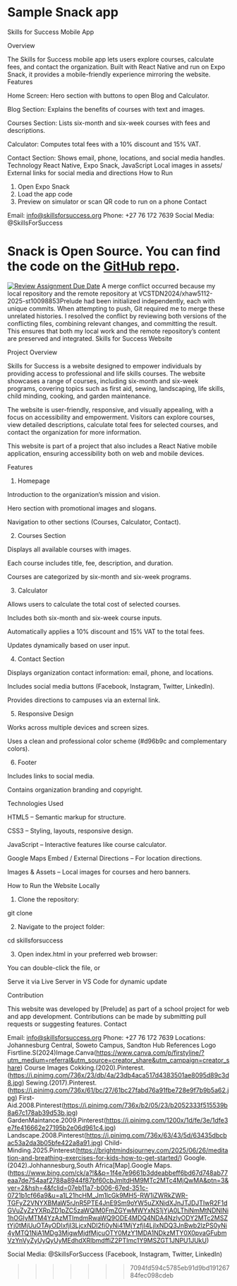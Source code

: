 
# Sample Snack app

Skills for Success Mobile App

Overview

The Skills for Success mobile app lets users explore courses, calculate fees, and contact the organization. Built with React Native and run on Expo Snack, it provides a mobile-friendly experience mirroring the website.
Features

Home Screen: Hero section with buttons to open Blog and Calculator.

Blog Section: Explains the benefits of courses with text and images.

Courses Section: Lists six-month and six-week courses with fees and descriptions.

Calculator: Computes total fees with a 10% discount and 15% VAT.

Contact Section: Shows email, phone, locations, and social media handles.
Technology
React Native, Expo Snack, JavaScript
Local images in assets/
External links for social media and directions
How to Run
1. Open Expo Snack
2. Load the app code
3. Preview on simulator or scan QR code to run on a phone
Contact

Email: info@skillsforsuccess.org
Phone: +27 76 172 7639
Social Media: @SkillsForSuccess

Snack is Open Source. You can find the code on the [GitHub repo](https://github.com/expo/snack).
=======
[![Review Assignment Due Date](https://classroom.github.com/assets/deadline-readme-button-22041afd0340ce965d47ae6ef1cefeee28c7c493a6346c4f15d667ab976d596c.svg)](https://classroom.github.com/a/RTnyLYAE)
A merge conflict occurred because my local repository and the remote repository at VCSTDN2024/xhaw5112-2025-st10098853Prelude had been initialized independently, each with unique commits. When attempting to push, Git required me to merge these unrelated histories. I resolved the conflict by reviewing both versions of the conflicting files, combining relevant changes, and committing the result. This ensures that both my local work and the remote repository’s content are preserved and integrated.
Skills for Success Website

Project Overview

Skills for Success is a website designed to empower individuals by providing access to professional and life skills courses. The website showcases a range of courses, including six-month and six-week programs, covering topics such as first aid, sewing, landscaping, life skills, child minding, cooking, and garden maintenance.

The website is user-friendly, responsive, and visually appealing, with a focus on accessibility and empowerment. Visitors can explore courses, view detailed descriptions, calculate total fees for selected courses, and contact the organization for more information.

This website is part of a project that also includes a React Native mobile application, ensuring accessibility both on web and mobile devices.

Features

1. Homepage

Introduction to the organization’s mission and vision.

Hero section with promotional images and slogans.

Navigation to other sections (Courses, Calculator, Contact).

2. Courses Section

Displays all available courses with images.

Each course includes title, fee, description, and duration.

Courses are categorized by six-month and six-week programs.



3. Calculator

Allows users to calculate the total cost of selected courses.

Includes both six-month and six-week course inputs.

Automatically applies a 10% discount and 15% VAT to the total fees.

Updates dynamically based on user input.



4. Contact Section

Displays organization contact information: email, phone, and locations.

Includes social media buttons (Facebook, Instagram, Twitter, LinkedIn).

Provides directions to campuses via an external link.



5. Responsive Design

Works across multiple devices and screen sizes.

Uses a clean and professional color scheme (#d96b9c and complementary colors).



6. Footer

Includes links to social media.

Contains organization branding and copyright.

Technologies Used

HTML5 – Semantic markup for structure.

CSS3 – Styling, layouts, responsive design.

JavaScript – Interactive features like course calculator.

Google Maps Embed / External Directions – For location directions.

Images & Assets – Local images for courses and hero banners.

How to Run the Website Locally

1. Clone the repository:

git clone <your-repo-url>


2. Navigate to the project folder:

cd skillsforsuccess


3. Open index.html in your preferred web browser:

You can double-click the file, or

Serve it via Live Server in VS Code for dynamic update

Contribution

This website was developed by [Prelude] as part of a school project for web and app development. Contributions can be made by submitting pull requests or suggesting features.
Contact

Email: info@skillsforsuccess.org
Phone: +27 76 172 7639
Locations: Johannesburg Central, Soweto Campus, Sandton Hub
References
Logo 
Fisrtline.S(2024)Image.Canva(https://www.canva.com/p/firstyline/?utm_medium=referral&utm_source=creator_share&utm_campaign=creator_share)
Course Images
Cokking.(2020).Pinterest.(https://i.pinimg.com/736x/23/db/4a/23db4aca517d4383501ae8095d89c3d8.jpg)
Sewing.(2017).Pinterest.(https://i.pinimg.com/736x/61/bc/27/61bc27fabd76a91fbe728e9f7b9b5a62.jpg)
First-Aid.2008.Pinterest(https://i.pinimg.com/736x/b2/05/23/b2052333f515539b8a67c178ab39d53b.jpg)
GardenMaintance.2009.Pinterest(https://i.pinimg.com/1200x/1d/fe/3e/1dfe3e7fe416662e27195b2e06d961c4.jpg)
Landscape.2008.Pinterest(https://i.pinimg.com/736x/63/43/5d/63435dbcbac53a2da3b05bfe422a8a91.jpg)
Child-Minding.2025.Pinterest(https://brightmindsjourney.com/2025/06/26/meditation-and-breathing-exercises-for-kids-how-to-get-started/)
Google.(2042).Johhannesburg,South Africa[Map].Google Maps.(https://www.bing.com/ck/a?!&&p=1f4e7e9661b3ddeabbeff6bd67d748ab77eaa7de754aaf2788a8944f87bf60cbJmltdHM9MTc2MTc4MjQwMA&ptn=3&ver=2&hsh=4&fclid=07eb11a7-b006-67ed-351c-0721b1cf66a9&u=a1L21hcHM_Jm1lcGk9MH5-RW1iZWRkZWR-TGFyZ2VNYXBMaW5rJnR5PTE4JnE9Sm9oYW5uZXNidXJnJTJDJTIwR2F1dGVuZyZzYXRpZD1pZC5zaWQlM0FmZGYwMWYxNS1jYjA0LThiNmMtNDNlNi1hOGIyMTM4YzAzMTImdmRwaWQ9ODE4MDQ4NDA4NzIyODY2MTc2MSZtYj0tMjUuOTAyODIxfjI3LjcxNDI2fi0yNi41MjYzfjI4LjIxNDQ3JnBwb2lzPS0yNi4yMTQ1NjA1MDg3MjgwMjdfMjcuOTY0MzY1MDA1NDkzMTY0X0pvaGFubmVzYnVyZyUyQyUyMEdhdXRlbmdffiZ2PTImc1Y9MSZGT1JNPU1JUkU)


Social Media: @SkillsForSuccess (Facebook, Instagram, Twitter, LinkedIn)

>>>>>>> 7094fd594c5785eb91d9bd19126784fec098cdeb
